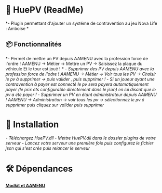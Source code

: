# 💼  HuePV (ReadMe)
*- Plugin permettant d'ajouter un systéme de contravention au jeu Nova Life : Amboise *
## 📦 Fonctionnalités 
*- Permet de mettre un PV depuis AAMENU avec la profession force de l'ordre ! AAMENU -> Métier -> Mettre un PV -> Saisissez la plaque du véhicule Et le tour est joué ! *
*- Supprimer des PV depuis AAMENU avec la profession force de l'odre ! AAMENU -> Métier -> Voir tous les PV -> Choisir le pv à supprimer -> puis valider , puis supprimer !*
*- Si un joueur ayant une contravention à payer est connecté le pv sera payera automatiquement payer (le prix ets configurable directement dans le json) en lui disant que le pv a été payer !*
*- Supprimer un PV en étant administrateur depuis AAMENU ! AAMENU -> Administration -> voir tous les pv -> sélectionnez le pv à supprimer puis cliquez sur valider puis supprimer*
# 👷 Installation 
*- Téléchargez HuePV.dll*
*- Mettre HuePV.dll dans le dossier plugins de votre serveur*
*- Lancez votre serveur une première fois puis configurez le fichier json qui s'est crée puis relancer le serveur*
# 🛠️ Dépendances 
**[Modkit et AAMENU](https://github.com/Aarnow/NovaLife_ModKit-Releases/releases/latest)**
